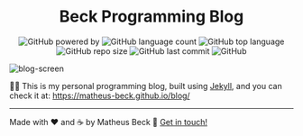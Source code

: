 <h1 align="center">Beck Programming Blog</h2>
<p align="center">
  <img alt="GitHub powered by" src="https://img.shields.io/badge/powered%20by-Jekyll-blue.svg">
  <img alt="GitHub language count" src="https://img.shields.io/github/languages/count/matheus-beck/blog">
  <img alt="GitHub top language" src="https://img.shields.io/github/languages/top/matheus-beck/blog">
  <img alt="GitHub repo size" src="https://img.shields.io/github/repo-size/matheus-beck/blog">
  <img alt="GitHub last commit" src="https://img.shields.io/github/last-commit/matheus-beck/blog">
  <img alt="GitHub" src="https://img.shields.io/github/license/matheus-beck/blog">
</p>

![blog-screen](https://i.imgur.com/e3C2bUY.png)

👨‍💻 This is my personal programming blog, built using [Jekyll](https://jekyllrb.com/), and you can check it at: https://matheus-beck.github.io/blog/

---

Made with ❤️ and ☕ by Matheus Beck :wave: [Get in touch!](https://www.linkedin.com/in/matheus-beck/)
